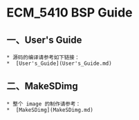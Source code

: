 # ECM_5410 BSP Guide

## 一、User's Guide
    * 源码的编译请参考如下链接：
    *  [User's_Guide](User's_Guide.md)

## 二、MakeSDimg
    * 整个 image 的制作请参考：
    *  [MakeSDimg](MakeSDimg.md)

